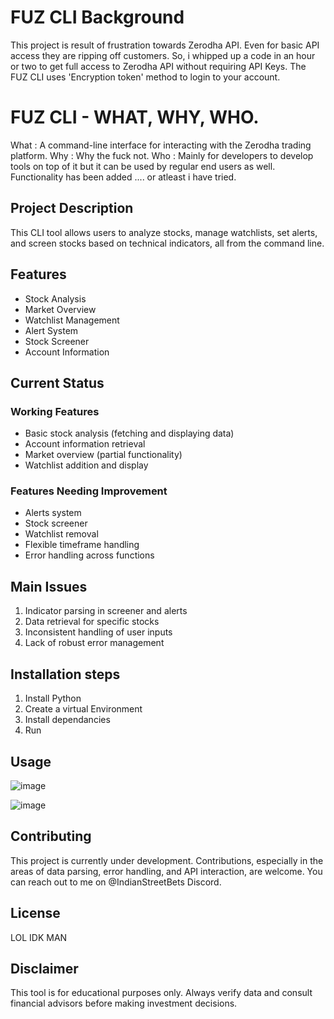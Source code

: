 # FUZ CLI Background

This project is result of frustration towards Zerodha API. Even for basic API access they are ripping off customers. So, i whipped up a code in an hour or two to get full access to Zerodha API without requiring API Keys. 
The FUZ CLI uses 'Encryption token' method to login to your account. 

# FUZ CLI - WHAT, WHY, WHO.

What : A command-line interface for interacting with the Zerodha trading platform.
Why : Why the fuck not.
Who : Mainly for developers to develop tools on top of it but it can be used by regular end users as well. Functionality has been added .... or atleast i have tried. 

## Project Description

This CLI tool allows users to analyze stocks, manage watchlists, set alerts, and screen stocks based on technical indicators, all from the command line.

## Features

- Stock Analysis
- Market Overview
- Watchlist Management
- Alert System
- Stock Screener
- Account Information

## Current Status

### Working Features

- Basic stock analysis (fetching and displaying data)
- Account information retrieval
- Market overview (partial functionality)
- Watchlist addition and display

### Features Needing Improvement

- Alerts system
- Stock screener
- Watchlist removal
- Flexible timeframe handling
- Error handling across functions

## Main Issues

1. Indicator parsing in screener and alerts
2. Data retrieval for specific stocks
3. Inconsistent handling of user inputs
4. Lack of robust error management

## Installation steps

1. Install Python
2. Create a virtual Environment
3. Install dependancies
4. Run

## Usage

![image](https://github.com/user-attachments/assets/cec29e93-c480-4216-bc30-a0cd4f34af76)

![image](https://github.com/user-attachments/assets/c02cfaf2-d17e-42ec-a985-d5eba07ab9bc)



## Contributing

This project is currently under development. Contributions, especially in the areas of data parsing, error handling, and API interaction, are welcome. You can reach out to me on @IndianStreetBets Discord.

## License

LOL IDK MAN

## Disclaimer

This tool is for educational purposes only. Always verify data and consult financial advisors before making investment decisions.

